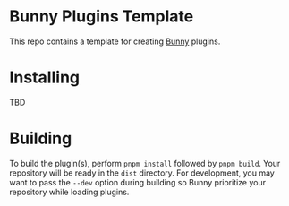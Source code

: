 # Bunny Plugins Template
This repo contains a template for creating [Bunny](https://github.com/pyoncord/Bunny) plugins.

# Installing
TBD

# Building
To build the plugin(s), perform `pnpm install` followed by `pnpm build`. Your repository will be ready in the `dist` directory. For development, you may want to pass the `--dev` option during building so Bunny prioritize your repository while loading plugins.